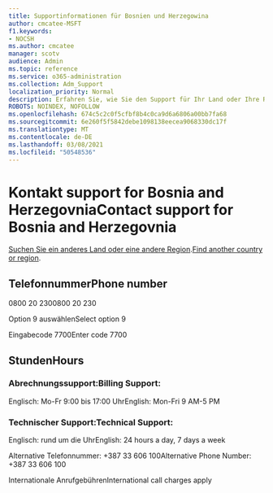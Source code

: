 ```yaml
---
title: Supportinformationen für Bosnien und Herzegowina
author: cmcatee-MSFT
f1.keywords:
- NOCSH
ms.author: cmcatee
manager: scotv
audience: Admin
ms.topic: reference
ms.service: o365-administration
ms.collection: Adm_Support
localization_priority: Normal
description: Erfahren Sie, wie Sie den Support für Ihr Land oder Ihre Region kontaktieren.
ROBOTS: NOINDEX, NOFOLLOW
ms.openlocfilehash: 674c5c2c0f5cfbf8b4c0ca9d6a6806a00bb7fa68
ms.sourcegitcommit: 6e260f5f5842debe1098138eecea9068330dc17f
ms.translationtype: MT
ms.contentlocale: de-DE
ms.lasthandoff: 03/08/2021
ms.locfileid: "50548536"
---
```

# <a name="contact-support-for-bosnia-and-herzegovnia"></a><span data-ttu-id="8712e-103">Kontakt support for Bosnia and Herzegovnia</span><span class="sxs-lookup"><span data-stu-id="8712e-103">Contact support for Bosnia and Herzegovnia</span></span>

<span data-ttu-id="8712e-104">[Suchen Sie ein anderes Land oder eine andere Region](../contact-support-for-business-products.md).</span><span class="sxs-lookup"><span data-stu-id="8712e-104">[Find another country or region](../contact-support-for-business-products.md).</span></span>

## <a name="phone-number"></a><span data-ttu-id="8712e-105">Telefonnummer</span><span class="sxs-lookup"><span data-stu-id="8712e-105">Phone number</span></span>
<span data-ttu-id="8712e-106">0800 20 230</span><span class="sxs-lookup"><span data-stu-id="8712e-106">0800 20 230</span></span>

<span data-ttu-id="8712e-107">Option 9 auswählen</span><span class="sxs-lookup"><span data-stu-id="8712e-107">Select option 9</span></span>

<span data-ttu-id="8712e-108">Eingabecode 7700</span><span class="sxs-lookup"><span data-stu-id="8712e-108">Enter code 7700</span></span>

## <a name="hours"></a><span data-ttu-id="8712e-109">Stunden</span><span class="sxs-lookup"><span data-stu-id="8712e-109">Hours</span></span>
### <a name="billing-support"></a><span data-ttu-id="8712e-110">Abrechnungssupport:</span><span class="sxs-lookup"><span data-stu-id="8712e-110">Billing Support:</span></span>

<span data-ttu-id="8712e-111">Englisch: Mo-Fr 9:00 bis 17:00 Uhr</span><span class="sxs-lookup"><span data-stu-id="8712e-111">English: Mon-Fri 9 AM-5 PM</span></span>

### <a name="technical-support"></a><span data-ttu-id="8712e-112">Technischer Support:</span><span class="sxs-lookup"><span data-stu-id="8712e-112">Technical Support:</span></span>

<span data-ttu-id="8712e-113">Englisch: rund um die Uhr</span><span class="sxs-lookup"><span data-stu-id="8712e-113">English: 24 hours a day, 7 days a week</span></span>

<span data-ttu-id="8712e-114">Alternative Telefonnummer: +387 33 606 100</span><span class="sxs-lookup"><span data-stu-id="8712e-114">Alternative Phone Number: +387 33 606 100</span></span>

<span data-ttu-id="8712e-115">Internationale Anrufgebühren</span><span class="sxs-lookup"><span data-stu-id="8712e-115">International call charges apply</span></span>
